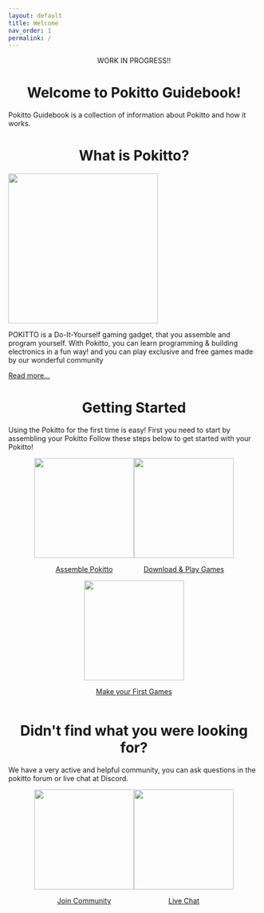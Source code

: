 ```yaml
---
layout: default
title: Welcome
nav_order: 1
permalink: /
---
```

<p align="center"><span class="label label-yellow">WORK IN PROGRESS!!</span></p>
<h1 align="center" class="fs-10">Welcome to Pokitto Guidebook!</h1>



Pokitto Guidebook is a collection of information about Pokitto and how it works.


<h1 align="center">What is Pokitto?</h1>
<div class="d-flex">
    <div style="min-width: 33.33%">
        <img src="assets/images/pokitto-white.svg" width="300px">
    </div>
    <div class="ml-2 mt-2">
        <p>
            POKITTO is a Do-It-Yourself gaming gadget, that you assemble and program yourself.
            With Pokitto, you can learn programming & building electronics in a fun way!
            and you can play exclusive and free games made by our wonderful community
        </p>
        <a href="{{ site.url }}{{ site.baseurl }}/pokitto">Read more...</a>
    </div>
</div>


<h1 align="center">Getting Started</h1>
<p>
    Using the Pokitto for the first time is easy! First you need to start by assembling your Pokitto Follow these steps below to get started with your Pokitto!
</p>

<div style="width:100%; display:flex;flex-wrap:wrap;align-items: center;justify-content: center;">
    <div class="mx-2">
        <a href="{{ site.url }}{{ site.baseurl }}/start/Assembling%20Pokitto.html" >
            <img src="assets/images/assemble.svg" width="200px">
            <p align="center">
                <a href="{{ site.url }}{{ site.baseurl }}/start/Assembling%20Pokitto.html" class="btn">Assemble Pokitto</a>
            </p>
        </a>
    </div>
    <div class="mx-2">
        <a href="{{ site.url }}{{ site.baseurl }}/start/play">
            <img src="assets/images/games.svg" width="200px">
            <p align="center">
                <a href="{{ site.url }}{{ site.baseurl }}/start/play" class="btn">Download & Play Games</a>
            </p>
        </a>
    </div>
    <div class="mx-2">
        <a href="{{ site.url }}{{ site.baseurl }}/start/learn">
            <img src="assets/images/program.svg" width="200px">
            <p align="center">
                <a href="{{ site.url }}{{ site.baseurl }}/start/learn" class="btn">Make your First Games</a>
            </p>
        </a>
    </div>
</div>


<h1 align="center">Didn't find what you were looking for?</h1>
<p>
    We have a very active and helpful community, you can ask questions in the pokitto forum or live chat at Discord.
</p>

<div style="width:100%; display:flex;flex-wrap:wrap;align-items: center;justify-content: center;">
    <div class="mx-2">
        <a href="https://talk.pokitto.com/">
            <img src="assets/images/forum.svg" width="200px">
            <p align="center">
                <a href="https://talk.pokitto.com/" class="btn">Join Community</a>
            </p>
        </a>
    </div>
    <div class="mx-2">
        <a href="https://discord.gg/Vn4ujU">
            <img src="assets/images/chat.svg" width="200px">
            <p align="center">
                <a href="https://discord.gg/aEruDYQ" class="btn">Live Chat</a>
            </p>
        </a>
    </div>
</div>
